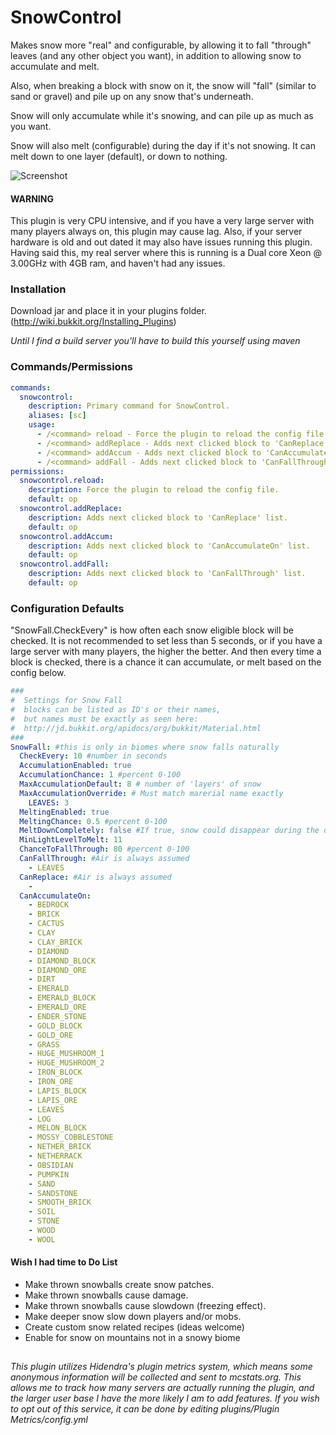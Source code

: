# SnowControl

Makes snow more "real" and configurable, by allowing it to fall "through" leaves (and any other object you want), in addition to allowing snow to accumulate and melt.

Also, when breaking a block with snow on it, the snow will "fall" (similar to sand or gravel) and pile up on any snow that's underneath.

Snow will only accumulate while it's snowing, and can pile up as much as you want.

Snow will also melt (configurable) during the day if it's not snowing. It can melt down to one layer (default), or down to nothing.

![Screenshot](https://dl.dropbox.com/u/85882/SC-screen.png)
#### WARNING 
This plugin is very CPU intensive, and if you have a very large server with many players always on, this plugin may cause lag.
Also, if your server hardware is old and out dated it may also have issues running this plugin.
Having said this, my real server where this is running is a Dual core Xeon @ 3.00GHz with 4GB ram, and haven't had any issues.

### Installation
Download jar and place it in your plugins folder. (http://wiki.bukkit.org/Installing_Plugins)

*Until I find a build server you'll have to build this yourself using maven*

### Commands/Permissions
```YAML
commands:
  snowcontrol:
    description: Primary command for SnowControl.
    aliases: [sc]
    usage:
      - /<command> reload - Force the plugin to reload the config file.
      - /<command> addReplace - Adds next clicked block to 'CanReplace' list.
      - /<command> addAccum - Adds next clicked block to 'CanAccumulateOn' list.
      - /<command> addFall - Adds next clicked block to 'CanFallThrough' list.
permissions:
  snowcontrol.reload:
    description: Force the plugin to reload the config file.
    default: op
  snowcontrol.addReplace:
    description: Adds next clicked block to 'CanReplace' list.
    default: op
  snowcontrol.addAccum:
    description: Adds next clicked block to 'CanAccumulateOn' list.
    default: op
  snowcontrol.addFall:
    description: Adds next clicked block to 'CanFallThrough' list.
    default: op
```

### Configuration Defaults
"SnowFall.CheckEvery" is how often each snow eligible block will be checked. It is not recommended to set less than 5 seconds, or if you have a large server with many players, the higher the better.
And then every time a block is checked, there is a chance it can accumulate, or melt based on the config below.
```YAML
###
#  Settings for Snow Fall
#  blocks can be listed as ID's or their names, 
#  but names must be exactly as seen here: 
#  http://jd.bukkit.org/apidocs/org/bukkit/Material.html
###
SnowFall: #this is only in biomes where snow falls naturally
  CheckEvery: 10 #number in seconds
  AccumulationEnabled: true
  AccumulationChance: 1 #percent 0-100
  MaxAccumulationDefault: 8 # number of 'layers' of snow
  MaxAccumulationOverride: # Must match marerial name exactly
    LEAVES: 3
  MeltingEnabled: true
  MeltingChance: 0.5 #percent 0-100
  MeltDownCompletely: false #If true, snow could disappear during the day
  MinLightLevelToMelt: 11
  ChanceToFallThrough: 80 #percent 0-100
  CanFallThrough: #Air is always assumed
    - LEAVES
  CanReplace: #Air is always assumed
    -
  CanAccumulateOn:
    - BEDROCK
    - BRICK
    - CACTUS
    - CLAY
    - CLAY_BRICK
    - DIAMOND
    - DIAMOND_BLOCK
    - DIAMOND_ORE
    - DIRT
    - EMERALD
    - EMERALD_BLOCK
    - EMERALD_ORE
    - ENDER_STONE
    - GOLD_BLOCK
    - GOLD_ORE
    - GRASS
    - HUGE_MUSHROOM_1
    - HUGE_MUSHROOM_2
    - IRON_BLOCK
    - IRON_ORE
    - LAPIS_BLOCK
    - LAPIS_ORE
    - LEAVES
    - LOG
    - MELON_BLOCK
    - MOSSY_COBBLESTONE
    - NETHER_BRICK
    - NETHERRACK
    - OBSIDIAN
    - PUMPKIN
    - SAND
    - SANDSTONE
    - SMOOTH_BRICK
    - SOIL
    - STONE
    - WOOD
    - WOOL
```

#### Wish I had time to Do List
* Make thrown snowballs create snow patches.
* Make thrown snowballs cause damage.
* Make thrown snowballs cause slowdown (freezing effect).
* Make deeper snow slow down players and/or mobs.
* Create custom snow related recipes (ideas welcome)
* Enable for snow on mountains not in a snowy biome

##
*This plugin utilizes Hidendra's plugin metrics system, which means some anonymous information will be collected and sent to mcstats.org.
This allows me to track how many servers are actually running the plugin, and the larger user base I have the more likely I am to add features.
If you wish to opt out of this service, it can be done by editing plugins/Plugin Metrics/config.yml*
##
